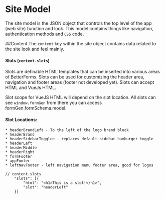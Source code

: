 # Site Model
The site model is the JSON object that controls the top level of the app (web site) function and look. This model contains things like navigation, authentication methods and `CSS` code.

##Content
The `content` key within the site object contains data related to the site look and feel mainly. 

#### Slots (`content.slots`)
Slots are definable HTML templates that can be inserted into various areas of BetterForms. Slots can be used for customizing the header area, navigation and footer areas (footer not developed yet).
Slots can accept HTML and VueJs HTML.

Slot scope for VueJS HTML will depend on the slot location. All slots can see `window.formGen` from there you can access formGen.formSchema.model.

#### Slot Locations:
    * headerBrandLeft - To the left of the logo brand block
    * headerBrand
    * headerSidebarTogglee - replaces default sidebar hamburger toggle
    * headerLeft
    * headerMiddle
    * headerRight
    * formFooter
    * appFooter
    * leftNavFooter - left navigation menu footer area, good for logos

```
// content.slots
    "slots": [{
        "html": "<h1>This is a slot!</h1>",
        "slot": "headerLeft"
    }]

```
